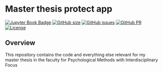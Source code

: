 # Master thesis protect app

[![Jupyter Book Badge](https://jupyterbook.org/badge.svg)](https://github.com/JNPauli/Protect_app_master_thesis)
[![GitHub size](https://img.shields.io/github/repo-size/JNPauli/Protect_app_master_thesis)](https://github.com/repronim/OHBMEducation-2022/archive/master.zip)
[![GitHub issues](https://img.shields.io/github/issues/JNPauli/Protect_app_master_thesis?style=plastic)](https://github.com/JNPauli/Protect_app_master_thesis/issues)
[![GitHub PR](https://img.shields.io/github/issues-pr/JNPauli/Protect_app_master_thesis)](https://github.com/JNPauli/Protect_app_master_thesis/pulls)
[![License](https://img.shields.io/github/license/JNPauli/Protect_app_master_thesis)](https://github.com/JNPauli/Protect_app_master_thesis)


## Overview
This repository contains the code and everything else relevant for my master thesis in the faculty for Psychological Methods with Interdisciplinary Focus
